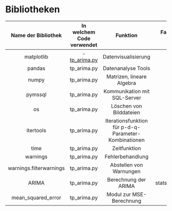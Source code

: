 # Bibliotheken

|**Name der Bibliothek**|**In welchem Code verwendet**|**Funktion**|**Falls nicht in Anaconda, importieren aus**|
|:----------------------:|:----------------------:|:----------------------:|:----------------------:|
|matplotlib|- [tp_arima.py](https://github.com/dorianzwanzig/HTW_WIW_WS1819_MLProject/blob/master/source_code/tp_arima.py)|Datenvisualisierung|
|pandas|tp_arima.py|Datenanalyse Tools|
|numpy|tp_arima.py|Matrizen, lineare Algebra|
|pymssql|tp_arima.py|Kommunikation mit SQL-Server|
|os|tp_arima.py|Löschen von Bilddateien|
|itertools|tp_arima.py|Iterationsfunktion für p-d-q-Parameter-Kombinationen|
|time|tp_arima.py|Zeitfunktion|
|warnings|tp_arima.py|Fehlerbehandlung|
|warnings.filterwarnings|tp_arima.py|Abstellen von Warnungen|
|ARIMA|tp_arima.py|Berechnung der ARIMA|statsmodels.tsa.arima_model|
|mean_squared_error|tp_arima.py|Modul zur MSE-Berechnung|sklearn.metrics|


